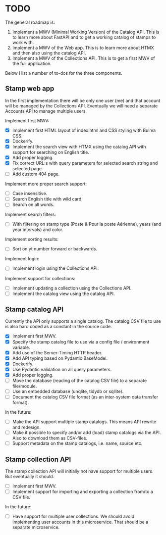 # TODO

The general roadmap is:

1. Implement a MWV (Minimal Working Version) of the Catalog API. This is to learn more about
   FastAPI and to get a working catalog of stamps to work with.
2. Implement a MWV of the Web app. This is to learn more about HTMX and then also using the
   catalog API.
3. Implement a MWV of the Collections API. This is to get a first MWV of the full application.

Below I list a number of to-dos for the three components.

## Stamp web app

In the first implementation there will be only one user (me) and that account will be managed by the
Collections API. Eventually we will need a separate Accounts API to manage multiple users.

Implement first MWV:
- [X] Implement first HTML layout of index.html and CSS styling with Bulma CSS.
- [X] Dockerify.
- [X] Implement the search view with HTMX using the catalog API with support for searching on English title.
- [X] Add proper logging.
- [X] Fix correct URL:s with query parameters for selected search string and selected page.
- [ ] Add custom 404 page.

Implement more proper search support:
- [ ] Case insensitive.
- [ ] Search English title with wild card.
- [ ] Search on all words.

Implement search filters:
- [ ] With filtering on stamp type (Poste & Pour la poste Aérienne), years (and year intervals) and color.

Implement sorting results:
- [ ] Sort on yt number forward or backwards.

Implement login:
- [ ] Implement login using the Collections API.

Implement support for collections:
- [ ] Implement updating a collection using the Collections API.
- [ ] Implement the catalog view using the catalog API.

## Stamp catalog API

Currently the API only supports a single catalog. The catalog CSV file to use is also hard coded as a constant in the source code.

- [X] Implement first MWV.
- [X] Specify the stamp catalog file to use via a config file / environment variable.
- [X] Add use of the Server-Timing HTTP header.
- [X] Add API typing based on Pydantic BaseModel.
- [X] Dockerify.
- [X] Use Pydantic validation on all query parameters.
- [X] Add proper logging.
- [ ] Move the database (reading of the catalog CSV file) to a separate file/module.
- [ ] Use an embedded database (unqlite, tidydb or sqllite).
- [ ] Document the catalog CSV file format (as an inter-system data transfer format).

In the future:
- [ ] Make the API support multiple stamp catalogs. This means API rewrite and redesign.
- [ ] Make it possible to specify and/or add (load) stamp catalogs via the API. Also to download them as CSV-files.
- [ ] Support metadata on the stamp catalogs, i.e. name, source etc.

## Stamp collection API

The stamp collection API will initially not have support for multiple users. But eventually it should.

- [ ] Implement first MWV.
- [ ] Implement support for importing and exporting a collection from/to a CSV file.

In the future:
- [ ] Have support for multiple user collections. We should avoid implementing user accounts in this microservice. That should be a separate microservice.
